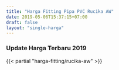 ```yaml
---
title: "Harga Fitting Pipa PVC Rucika AW"
date: 2019-05-06T15:37:15+07:00
draft: false
layout: "single-harga"
---
```


### Update Harga Terbaru 2019

{{< partial "harga-fitting/rucika-aw" >}}


